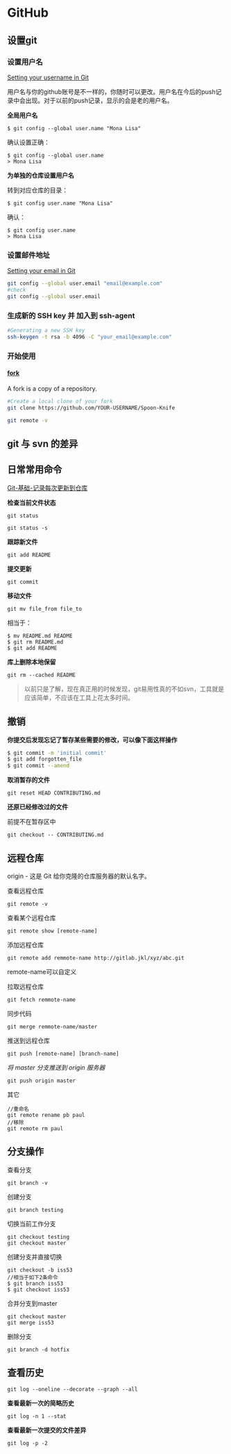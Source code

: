 # GitHub

## 设置git

### 设置用户名
[Setting your username in Git](https://help.github.com/articles/setting-your-username-in-git/#platform-linux)

用户名与你的github账号是不一样的，你随时可以更改。用户名在今后的push记录中会出现。对于以前的push记录，显示的会是老的用户名。

**全局用户名**

```
$ git config --global user.name "Mona Lisa"
```
确认设置正确：
```
$ git config --global user.name
> Mona Lisa
```

**为单独的仓库设置用户名**

转到对应仓库的目录：
```
$ git config user.name "Mona Lisa"
```
确认：
```
$ git config user.name
> Mona Lisa
```

### 设置邮件地址

[Setting your email in Git](https://help.github.com/articles/setting-your-email-in-git/)

```bash
git config --global user.email "email@example.com"
#check
git config --global user.email
```

### 生成新的 SSH key 并 加入到 ssh-agent

```bash
#Generating a new SSH key
ssh-keygen -t rsa -b 4096 -C "your_email@example.com"
```

### 开始使用

#### [fork](https://help.github.com/articles/fork-a-repo/)

A fork is a copy of a repository. 

```bash
#Create a local clone of your fork
git clone https://github.com/YOUR-USERNAME/Spoon-Knife

git remote -v
```

## git 与 svn 的差异

## 日常常用命令

[Git-基础-记录每次更新到仓库](https://git-scm.com/book/zh/v2/Git-%E5%9F%BA%E7%A1%80-%E8%AE%B0%E5%BD%95%E6%AF%8F%E6%AC%A1%E6%9B%B4%E6%96%B0%E5%88%B0%E4%BB%93%E5%BA%93)

**检查当前文件状态**

`git status`

`git status -s`

**跟踪新文件**

`git add README`

**提交更新**

`git commit`

**移动文件**

`git mv file_from file_to`

相当于：

```
$ mv README.md README
$ git rm README.md
$ git add README
```

**库上删除本地保留**

`git rm --cached README`

>以前只是了解，现在真正用的时候发现，git易用性真的不如svn，工具就是应该简单，不应该在工具上花太多时间。

## 撤销

**你提交后发现忘记了暂存某些需要的修改，可以像下面这样操作**

```bash
$ git commit -m 'initial commit'
$ git add forgotten_file
$ git commit --amend
```

**取消暂存的文件**

```
git reset HEAD CONTRIBUTING.md
```

**还原已经修改过的文件**

前提不在暂存区中

`git checkout -- CONTRIBUTING.md`

## 远程仓库

origin - 这是 Git 给你克隆的仓库服务器的默认名字。

查看远程仓库

`git remote -v`

查看某个远程仓库

`git remote show [remote-name]`

添加远程仓库

`git remote add remmote-name http://gitlab.jkl/xyz/abc.git`

remote-name可以自定义

拉取远程仓库

`git fetch remmote-name`

同步代码

`git merge remmote-name/master`

推送到远程仓库

`git push [remote-name] [branch-name]`

*将 master 分支推送到 origin 服务器*

`git push origin master`

其它

```
//重命名
git remote rename pb paul
//移除
git remote rm paul
```

## 分支操作

查看分支

`git branch -v`

创建分支

`git branch testing`

切换当前工作分支

```
git checkout testing
git checkout master
```

创建分支并直接切换

```
git checkout -b iss53
//相当于如下2条命令
$ git branch iss53
$ git checkout iss53
```

合并分支到master
```
git checkout master
git merge iss53
```

删除分支

`git branch -d hotfix`



## 查看历史

```
git log --oneline --decorate --graph --all
```

**查看最新一次的简略历史**

`git log -n 1 --stat`

**查看最新一次提交的文件差异**

`git log -p -2`

